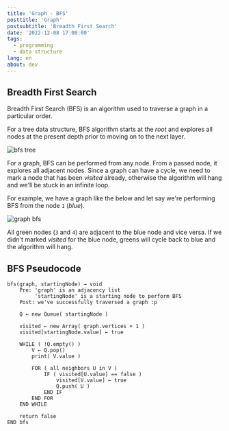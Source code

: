 ```yaml
---
title: 'Graph - BFS'
posttitle: 'Graph'
postsubtitle: 'Breadth First Search'
date: '2022-12-08 17:00:00'
tags:
  - programming
  - data structure
lang: en
about: dev
---
```


## Breadth First Search

Breadth First Search (BFS) is an algorithm used to traverse a graph in a particular order.

For a tree data structure, BFS algorithm starts at the _root_ and explores all nodes at the present depth prior to moving on to the next layer.

![bfs tree](/images/posts/what-is-a-graph/tree-bfs.png)

For a graph, BFS can be performed from any node. From a passed node, it explores all adjacent nodes. Since a graph can have a cycle, we need to mark a node that has been _visited_ already, otherwise the algorithm will hang and we'll be stuck in an infinite loop.

For example, we have a graph like the below and let say we're performing BFS from the node `1` (_blue_).

![graph bfs](/images/posts/what-is-a-graph/graph-bfs.png)

All green nodes (`3` and `4`) are adjacent to the blue node and vice versa. If we didn't marked _visited_ for the blue node, greens will cycle back to blue and the algorithm will hang.

## BFS Pseudocode

```text
bfs(graph, startingNode) → void
    Pre: 'graph' is an adjacency list
         'startingNode' is a starting node to perform BFS
    Post: we've successfully traversed a graph :p

    Q ← new Queue( startingNode )

    visited ← new Array( graph.vertices + 1 )
    visited[startingNode.value] ← true

    WHILE ( !Q.empty() )
        V ← Q.pop()
        print( V.value )

        FOR ( all neighbors U in V )
            IF ( visited[U.value] == false )
                visited[V.value] ← true
                Q.push( U )
            END IF
        END FOR
    END WHILE

    return false
END bfs
```
